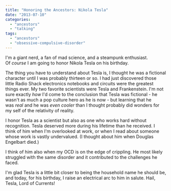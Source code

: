 ```yaml
---
title: "Honoring the Ancestors: Nikola Tesla"
date: "2013-07-10"
categories: 
  - "ancestors"
  - "talking"
tags: 
  - "ancestors"
  - "obsessive-compulsive-disorder"
---
```


I'm a giant nerd, a fan of mad science, and a steampunk enthusiast. Of _course_ I am going to honor Nikola Tesla on his birthday.

The thing you have to understand about Tesla is, I thought he was a fictional character until I was probably thirteen or so. I had just discovered those little Radio Shack electronics notebooks and circuits were the greatest things ever. My two favorite scientists were Tesla and Frankenstein. I'm not sure exactly _how_ I'd come to the conclusion that Tesla was fictional - he wasn't as much a pop culture hero as he is now - but learning that he was _real_ and he was _even cooler_ than I thought probably did wonders for my self of the relativity of reality.

I honor Tesla as a scientist but also as one who works hard without recognition. Tesla deserved more during his lifetime than he received. I think of him when I'm overlooked at work, or when I read about someone whose work is vastly undervalued. (I thought about him when Douglas Engelbart died.)

I think of him also when my OCD is on the edge of crippling. He most likely struggled with the same disorder and it contributed to the challenges he faced.

I'm glad Tesla is a little bit closer to being the household name he should be, and today, for his birthday, I raise an electrical arc to him in salute. Hail, Tesla, Lord of Currents!
